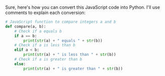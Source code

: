 Sure, here's how you can convert this JavaScript code into Python. I'll use comments to explain each conversion:
```python
# JavaScript function to compare integers a and b
def compare(a, b):
    # Check if a equals b
    if a == b:
        print(str(a) + " equals " + str(b))
    # Check if a is less than b
    elif a < b:
        print(str(a) + " is less than " + str(b))
    # Check if a is greater than b
    else:
        print(str(a) + " is greater than " + str(b))
```
